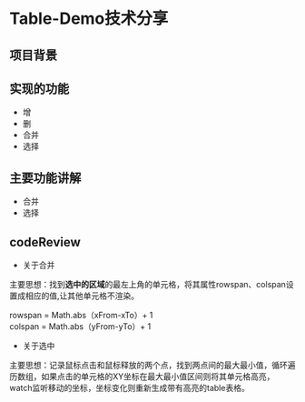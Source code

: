 # Table-Demo技术分享

## 项目背景

## 实现的功能

* 增
* 删
* 合并
* 选择

## 主要功能讲解

* 合并
* 选择

## codeReview

* 关于合并

主要思想：找到**选中的区域**的最左上角的单元格，将其属性rowspan、colspan设置成相应的值,让其他单元格不渲染。

rowspan = Math.abs（xFrom-xTo）+ 1  
colspan = Math.abs（yFrom-yTo）+ 1

* 关于选中

主要思想：记录鼠标点击和鼠标释放的两个点，找到两点间的最大最小值，循环遍历数组，如果点击的单元格的XY坐标在最大最小值区间则将其单元格高亮，watch监听移动的坐标，坐标变化则重新生成带有高亮的table表格。
